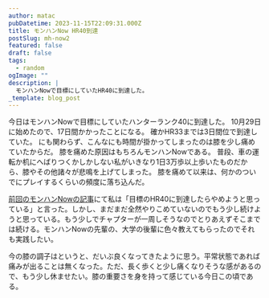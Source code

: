 ```yaml
---
author: matac
pubDatetime: 2023-11-15T22:09:31.000Z
title: モンハンNow HR40到達
postSlug: mh-now2
featured: false
draft: false
tags:
  - random
ogImage: ""
description: |
  モンハンNowで目標にしていたHR40に到達した。
_template: blog_post
---
```


今日はモンハンNowで目標にしていたハンターランク40に到達した。
10月29日に始めたので、17日間かかったことになる。
確かHR33までは3日間位で到達していた。
にも関わらず、こんなにも時間が掛かってしまったのは膝を少し痛めていたからだ。
膝を痛めた原因はもちろんモンハンNowである。
普段、車の運転か机にへばりつくかしかしない私がいきなり1日3万歩以上歩いたものだから、膝やその他諸々が悲鳴を上げてしまった。
膝を痛めて以来は、何かのついでにプレイするくらいの頻度に落ち込んだ。

[前回のモンハンNowの記事](/posts/mh-now-walking)にて私は「目標のHR40に到達したらやめようと思っている」と言った。しかし、まだまだ全然やりこめていないのでもう少し続けようと思っている。もう少しでチャプターが一周しそうなのでとりあえずそこまでは続ける。モンハンNowの先輩の、大学の後輩に色々教えてもらったのでそれも実践したい。

今の膝の調子はというと、だいぶ良くなってきたように思う。平常状態であれば痛みが出ることは無くなった。ただ、長く歩くと少し痛くなりそうな感があるので、もう少し休ませたい。膝の重要さを身を持って感じている今日この頃である。
